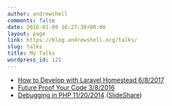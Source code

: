 ```yaml
---
author: andrewshell
comments: false
date: 2016-01-08 16:27:38+00:00
layout: page
link: https://blog.andrewshell.org/talks/
slug: talks
title: My Talks
wordpress_id: 121
---
```


  * [How to Develop with Laravel Homestead 6/8/2017](https://youtu.be/OprG0mI0srM)
  * [Future Proof Your Code 3/8/2016](https://youtu.be/yEc48QfkFcY)
  * [Debugging in PHP 11/20/2014](/uploads/2014/11/debugging-in-php.pdf) ([SlideShare](http://www.slideshare.net/AndrewShell/debugging-in-php-56838601))


